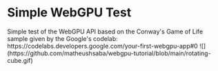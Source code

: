 <h1>Simple WebGPU Test</h1>
Simple test of the WebGPU API based on the Conway's Game of Life sample given by the Google's codelab: https://codelabs.developers.google.com/your-first-webgpu-app#0
![](https://github.com/matheushsaba/webgpu-tutorial/blob/main/rotating-cube.gif)
